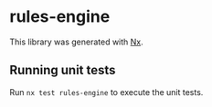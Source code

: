 # rules-engine

This library was generated with [Nx](https://nx.dev).

## Running unit tests

Run `nx test rules-engine` to execute the unit tests.

